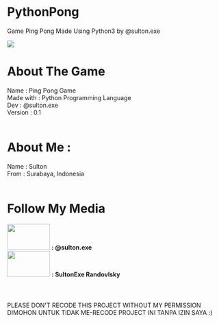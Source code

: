 # PythonPong
Game Ping Pong Made Using Python3 by @sulton.exe

<img src="https://juniortech.org/wp-content/uploads/2017/04/python-software-logo-300x158.jpg">

# About The Game 
Name : Ping Pong Game <br>
Made with : Python Programming Language <br>
Dev : @sulton.exe <br>
Version : 0.1 <br>
<br>
# About Me :  
Name : Sulton <br>
From : Surabaya, Indonesia <br>
<br>
# Follow My Media
<img src="https://d2c7ipcroan06u.cloudfront.net/wp-content/uploads/2019/12/Instagram-123-696x392.jpg" height="60px" width="100px"> **: @sulton.exe** <br>
<img src="https://i.pinimg.com/originals/58/f4/72/58f4723d8f23906bdcb058604075ad2a.png" height="60px" width="100px">
**: SultonExe Randovlsky** <br>

#### <br>
PLEASE DON'T RECODE THIS PROJECT WITHOUT MY PERMISSION <br> 
DIMOHON UNTUK TIDAK ME-RECODE PROJECT INI TANPA IZIN SAYA :) <br>
### <br>

